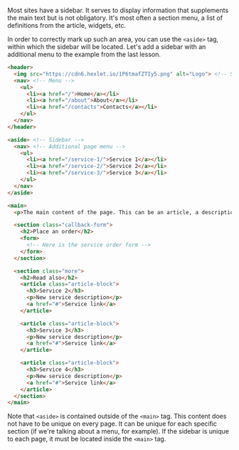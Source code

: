 Most sites have a sidebar. It serves to display information that supplements the main text but is not obligatory. It's most often a section menu, a list of definitions from the article, widgets, etc.

In order to correctly mark up such an area, you can use the `<aside>` tag, within which the sidebar will be located. Let's add a sidebar with an additional menu to the example from the last lesson.

```html
<header>
  <img src="https://cdn6.hexlet.io/1P6tmafZTIy5.png" alt="Logo"> <!-- Site Logo -->
  <nav> <!-- Menu -->
    <ul>
      <li><a href="/">Home</a></li>
      <li><a href="/about">About</a></li>
      <li><a href="/contacts">Contacts</a></li>
    </ul>
  </nav>
</header>

<aside> <!-- Sidebar -->
  <nav> <!-- Additional page menu -->
    <ul>
      <li><a href="/service-1/">Service 1</a></li>
      <li><a href="/service-2/">Service 2</a></li>
      <li><a href="/service-3/">Service 3</a></li>
    </ul>
  </nav>
</aside>

<main>
  <p>The main content of the page. This can be an article, a description of a service, data, contact information, or a form to order a service</p>

  <section class="callback-form">
    <h2>Place an order</h2>
    <form>
      <!-- Here is the service order form -->
    </form>
  </section>

  <section class="more">
    <h2>Read also</h2>
    <article class="article-block">
      <h3>Service 2</h3>
      <p>New service description</p>
      <a href="#">Service link</a>
    </article>

    <article class="article-block">
      <h3>Service 3</h3>
      <p>New service description</p>
      <a href="#">Service link</a>
    </article>

    <article class="article-block">
      <h3>Service 4</h3>
      <p>New service description</p>
      <a href="#">Service link</a>
    </article>
  </section>
</main>
```

Note that `<aside>` is contained outside of the `<main>` tag. This content does not have to be unique on every page. It can be unique for each specific section (if we're talking about a menu, for example). If the sidebar is unique to each page, it must be located inside the `<main>` tag.
